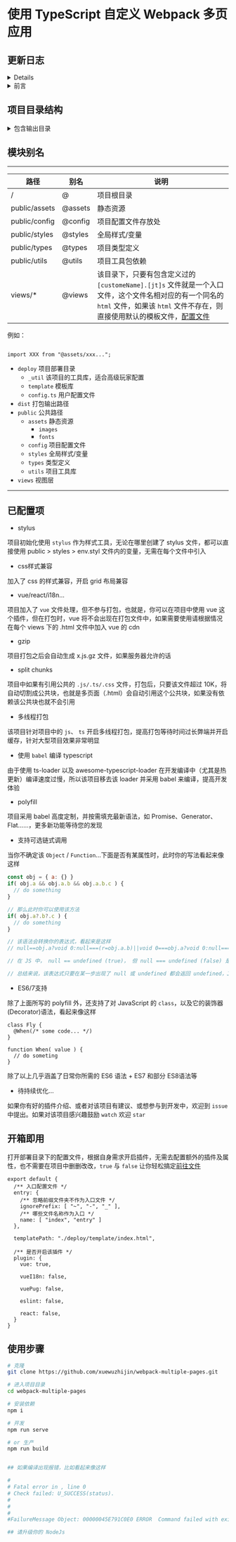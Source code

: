 # 使用 TypeScript 自定义 Webpack 多页应用

## 更新日志


<details>

以前没想到这问题，直到想起了如果用户使用该库导致后面不知如何升级，所以加入更新日志，只是前期的配置没办法了，版本从 `1.1.0` 开始。

### 1.1.0

* 增加编辑器对模块名的支持 @ -> Project root path
* react 编译插件配置转移到 babel
* 移除重复配置


</details>

<details>

<summary>前言</summary>

一直想搞一件大事，但总是被各种事情耽误，接着不是忘记了就是其他事情整的没心情去弄，这大事就是写一个个人博客了，这一次利用闲时间准备开始写博客，但项目结构什么的还是要考虑一下。

综合考虑各种打包工具，我毫不犹豫的选择了它，我配过grunt项目，写过gulp，但随着项目层级越大，后两者维护起来简直脑壳疼(৹ᵒ̴̶̷᷄﹏ᵒ̴̶̷᷅৹)…

那好，为了简洁明了，就用 Webpack，为了维护方便，就用 TypeScript，想着想着既然都 Ts 了，那为了以后 Webpack 二次升级，Webpack 也采用 Ts ，接着也不知道脑洞清奇还是咋滴，干脆就把我用来写博客的配置单独建立仓库公布出来好了。

考虑到既然发出来，为了大家能够看得懂，去掉了单独为博客所单独配置的配置，仅保留一些大众模块，方便用户在使用该项目时能够一目了然。刚在睡前突然想到可能会有初学者需要学习 Webpack，这两天我会丰富该项目的注释信息，让大家能够看的明白。

## 项目选型

**放弃单页面**

其一：

从一开始我就放弃了单页面的打算，因为做过SEO，深知单页面对于目前蜘蛛有多不友好

其二：

对于自己的博客，其实我也是有梦想的😂，利用不同的技术栈来写，比如，A页面我要用Vue来写，B页面我要用React来写，C页面我要用Layui来写...开个玩笑，说点题外话，angular我是彻底放弃了，好不容易会了版本一，版本二给我断层了，弄明白了版本二，版本三全变了，这不摆明是让我放弃吗？

**放弃服务端渲染**

因为第一点，我考虑到了服务端渲染，他的原理是，相当于在服务器端开启编译，请求时会动态的编译Vue，返回整个html文档，弥补了我对第一点的缺点，但因为第二点我又放弃了它😂，没办法，虽然可以配置vue，tsx通吃，但我还是觉得麻烦了，所以不用了，最重要的是服务器我还时不时的搞点其他的，所以干脆放弃吧！！！

**那么现在是怎么选型的？**

利用 Webpack 的多入口，一个入口一个页面，简单明了，想在哪个页面用哪个模块就在入口 J/Ts 中引入，想用哪个 Ui 库就引谁，既方便又能练手，更重要的是 Webpack 的高度自定义，无论有多少页面，只要有引用相同模块自动抽离公共块，能减少很多不必要的脚本、样式、图片请求，所以，这种方式完全符合我的要求。

**那么多库和UI，后期维护？**

嗯，不存在的，我喜欢折腾不代表你喜欢折腾，所以我把该项目那些什么Vue，React…全部去掉，你们自己配置，想用什么就用什么。当然，并不是我没考虑到后期维护，我之所以这么折腾，练手是其一，最重要的是我对自己的博客很任性！！！所以 TypeScript 能够减轻后期维护上的困难，所以，总的来说，如果你们固定用一种，那么这个问题不是你们该考虑的。

---------

根据我的思路，架构就这么配置，应该符合大众要求，如果不满意，你提出来啊！！！我会视情况而定的。
</details>

## 项目目录结构

<details>
<summary>包含输出目录</summary>

```Js
./
├── deploy
│   ├── _util
│   ├── config.ts
│   └── template
│       └── index.html
├── dist
│   ├── assets
│   │   └── images
│   │       ├── 5a25b6fd30231.jpg
│   │       └── 5a25b6fd30231.jpg.gz
│   ├── css
│   │   └── 3.css
│   ├── js
│   │   ├── 0.js
│   │   ├── 1.js
│   │   ├── 2.js
│   │   ├── 3.js
│   │   ├── 4.js
│   │   └── 5.js
│   ├── index.html
│   ├── about
│   │   └── index.html
│   ├── contact
│   │   └── index.html
│   └── news
│       ├── index.html
│       └── list
│           ├── detail
│           │   └── index.html
│           └── index.html
├── public
│   ├── assets
│   │   └── images
│   │       └── img.jpg
│   ├── config
│   ├── styles
│   │   ├── common.styl
│   │   ├── env.styl
│   │   └── style.css
│   ├── types
│   └── utils
│       └── test.ts
├── views
│   ├── -a
│   │   └── index.ts
│   ├── _a
│   │   └── index.js
│   ├── about
│   │   ├── index.html
│   │   └── index.ts
│   ├── contact
│   │   ├── index.html
│   │   └── index.ts
│   ├── index.html
│   ├── index.ts
│   └── news
│       ├── index.html
│       ├── index.js
│       └── list
│           ├── detail
│           │   ├── index.html
│           │   └── index.ts
│           ├── index.html
│           └── index.ts
├── README.md
├── package.json
├── tsconfig.json
├── babel.config.js
├── postcss.config.js
├── webpack.config.ts
├── webpack.config.dev.ts
└── webpack.config.prod.ts
```

</details>

## 模块别名

---

路径 | 别名 | 说明
-|-|-
/  |  @  |  项目根目录
public/assets  |  @assets  |  静态资源
public/config  |  @config  |  项目配置文件存放处
public/styles  |  @styles  |  全局样式/变量
public/types   |  @types  |  项目类型定义
public/utils   |  @utils  |  项目工具包依赖
views/*   |  @views  |  该目录下，只要有包含定义过的`[customeName].[jt]s` 文件就是一个入口文件，这个文件名相对应的有一个同名的 `html` 文件，如果该 `html` 文件不存在，则直接使用默认的模板文件，[配置文件](#开箱即用)

例如：

```Js

import XXX from "@assets/xxx...";

```

* `deploy`  项目部署目录
  * `_util`     该项目的工具库，适合高级玩家配置
  * `template`  模板库
  * `config.ts` 用户配置文件
* `dist`  打包输出路径
* `public` 公共路径
  * `assets` 静态资源
    * `images`
    * `fonts`
  * `config`  项目配置文件
  * `styles`  全局样式/变量
  * `types` 类型定义
  * `utils` 项目工具库
* `views` 视图层

---

## 已配置项

* stylus

项目初始化使用 `stylus` 作为样式工具，无论在哪里创建了 stylus 文件，都可以直接使用 public > styles > env.styl 文件内的变量，无需在每个文件中引入

* css样式兼容

加入了 css 的样式兼容，开启 grid 布局兼容

* vue/react/i18n...

项目加入了 `vue` 文件处理，但不参与打包，也就是，你可以在项目中使用 vue 这个插件，但在打包时，vue 将不会出现在打包文件中，如果需要使用请根据情况在每个 views 下的 .html 文件中加入 vue 的 cdn

* gzip

项目打包之后会自动生成 x.js.gz 文件，如果服务器允许的话

* split chunks

项目中如果有引用公共的 `.js/.ts/.css` 文件，打包后，只要该文件超过 10K，将自动切割成公共块，也就是多页面（.html）会自动引用这个公共块，如果没有依赖该公共块也就不会引用

* 多线程打包

该项目针对项目中的 `js`、 `ts` 开启多线程打包，提高打包等待时间过长弊端并开启缓存，针对大型项目效果非常明显

* 使用 `babel` 编译 typescript

由于使用 ts-loader 以及 awesome-typescript-loader 在开发编译中（尤其是热更新）编译速度过慢，所以该项目移去该 loader 并采用 babel 来编译，提高开发体验

* polyfill

项目采用 babel 高度定制，并按需填充最新语法，如 Promise、Generator、Flat……，更多新功能等待您的发现

* 支持可选链式调用

当你不确定该 `Object` / `Function`...下面是否有某属性时，此时你的写法看起来像这样

```JavaScript
const obj = { a: {} }
if( obj.a && obj.a.b && obj.a.b.c ) {
  // do something
}

// 那么此时你可以使用该方法
if( obj.a?.b?.c ) {
  // do something
}

// 该语法会转换你的表达式，看起来是这样
// null==obj.a?void 0:null===(r=obj.a.b)||void 0===obj.a?void 0:null===(o=obj.a.b)...

// 在 JS 中， null == undefined (true)， 但 null === undefined (false) 是错的

// 总结来说，该表达式只要在某一步出现了 null 或 undefined 都会返回 undefined，Js 中自动类型转换为就是 false 了，假若为真，那么返回对应的值

```

* ES6/7支持

除了上面所写的 polyfill 外，还支持了对 JavaScript 的 `class`，以及它的装饰器(Decorator)语法，看起来像这样

```Js
class Fly {
  @When(/* some code... */)
}

function When( value ) {
  // do someting
}
```

除了以上几乎涵盖了日常你所需的 ES6 语法 + ES7 和部分 ES8语法等

* 待持续优化...

如果你有好的插件介绍、或者对该项目有建议、或想参与到开发中，欢迎到 `issue` 中提出。如果对该项目感兴趣鼓励 `watch` 欢迎 `star`

## 开箱即用

打开部署目录下的配置文件，根据自身需求开启插件，无需去配置额外的插件及属性，也不需要在项目中删删改改，`true` 与 `false` 让你轻松搞定[前往文件](./deploy/config.ts)

```Js
export default {
  /** 入口配置文件 */
  entry: {
    /** 忽略前缀文件夹不作为入口文件 */
    ignorePrefix: [ "~", "-", "_" ],
    /** 哪些文件名称作为入口 */
    name: [ "index", "entry" ]
  },

  templatePath: "./deploy/template/index.html",

  /** 是否开启该插件 */
  plugin: {
    vue: true,

    vueI18n: false,

    vuePug: false,

    eslint: false,

    react: false,
  }
}
```

## 使用步骤

```Bash
# 克隆
git clone https://github.com/xuewuzhijin/webpack-multiple-pages.git

# 进入项目目录
cd webpack-multiple-pages

# 安装依赖
npm i

# 开发
npm run serve

# or 生产
npm run build


## 如果编译出现报错，比如看起来像这样

#
# Fatal error in , line 0
# Check failed: U_SUCCESS(status).
#
#
#
#FailureMessage Object: 00000045E791C0E0 ERROR  Command failed with exit code 3221225477.

## 请升级你的 NodeJs
```
